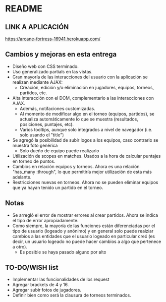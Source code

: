 # README

## LINK A APLICACIÓN
https://arcane-fortress-16941.herokuapp.com/

## Cambios y mejoras en esta entrega
* Diseño web con CSS terminado.
* Uso generalizado partials en las vistas.
* Gran mayoría de las interacciones del usuario con la aplicación se realizan mediante AJAX:
  * Creación, edición y/o eliminación en jugadores, equipos, torneos, partidos, etc.
* Alta interacción con el DOM, complementario a las interacciones con AJAX.
  * Además, notifaciones customizadas.
  * Al momento de modificar algo en el torneo (equipos, partidos), se actualiza automáticamente lo que se muestra (resultados, posiciones, puntajes, etc).
  * Varios tooltips, aunque solo integrados a nivel de navegador (i.e. solo usando el "title")
* Se agregó la posibilidad de subir logos a los equipos, caso contrario se muestra foto genérica
  * Solo dueño de equipo puede realizarlo
* Utilización de scopes en matches. Usados a la hora de calcular puntajes en torneo de puntos.
* Cambios en relación equipos y torneos. Ahora es una relación "has_many :through", lo que permitiría mejor utilización de esta más adelante.
* Restricciones nuevas en torneos. Ahora no se pueden eliminar equipos que ya hayan tenido un partido en el torneo.

## Notas
* Se arregló el error de mostrar errores al crear partidos. Ahora se indica el tipo de error apropiadamente.
* Como siempre, la mayoría de las funciones están diferenciadas por el tipo de usuario (logeado y anónimo) y en general solo puede realziar cambios a las entidades que el usuario logeado en particular creó (es decir, un usuario logeado no puede hacer cambios a algo que pertenece a otro).
  * Es posible se haya pasado alguno por alto
  
## TO-DO/WISH list
* Implementar las funcionalidades de los request
* Agregar brackets de 4 y 16.
* Agregar subir fotos de jugadores.
* Definir bien como será la clausura de torneos terminados.
